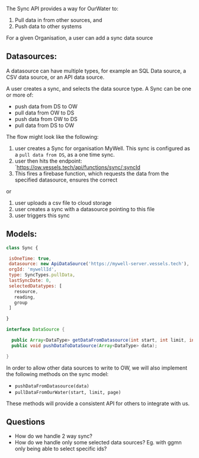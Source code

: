 

The Sync API provides a way for OurWater to:
1. Pull data in from other sources, and
2. Push data to other systems



For a given Organisation, a user can add a sync data source 



## Datasources:

A datasource can have multiple types, for example an SQL Data source, a CSV data source, or an API data source.


A user creates a sync, and selects the data source type. A Sync can be one or more of:
- push data from DS to OW
- pull data from OW to DS
- push data from OW to DS
- pull data from DS to OW


The flow might look like the following:
1. user creates a Sync for organisation MyWell. This sync is configured as a `pull data from DS`, as a one time sync.
2. user then hits the endpoint: `https://ow.vessels.tech/api/functions/sync/:syncId
3. This fires a firebase function, which requests the data from the specified datasource, ensures the correct 

or

1. user uploads a csv file to cloud storage
2. user creates a sync with a datasource pointing to this file
3. user triggers this sync 



## Models:

```js
class Sync {

 isOneTime: true,
 datasource: new ApiDataSource('https://mywell-server.vessels.tech'),
 orgId: 'mywellId',
 type: SyncTypes.pullData,
 lastSyncDate: 0,
 selectedDatatypes: [
   resource,
   reading,
   group
 ]

}
```

```java
interface DataSource {

  public Array<DataType> getDataFromDatasource(int start, int limit, int page);
  public void pushDataToDataSource(Array<DataType> data);

}
```

In order to allow other data sources to write to OW, we will also implement the following methods on the sync model:

- `pushDataFromDatasource(data)`
- `pullDataFromOurWater(start, limit, page)`

These methods will provide a consistent API for others to integrate with us.


## Questions

- How do we handle 2 way sync? 
- How do we handle only some selected data sources? Eg. with ggmn only being able to select specific ids?